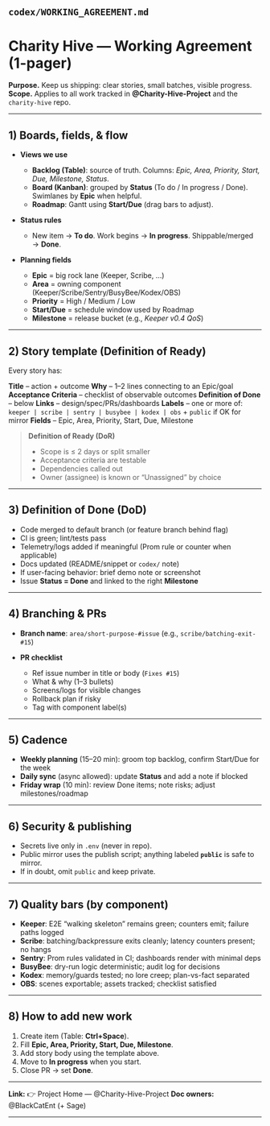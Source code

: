 ## `codex/WORKING_AGREEMENT.md`

# Charity Hive — Working Agreement (1-pager)

**Purpose.** Keep us shipping: clear stories, small batches, visible progress.
**Scope.** Applies to all work tracked in **@Charity-Hive-Project** and the `charity-hive` repo.

---

## 1) Boards, fields, & flow

* **Views we use**

  * **Backlog (Table)**: source of truth. Columns: *Epic, Area, Priority, Start, Due, Milestone, Status*.
  * **Board (Kanban)**: grouped by **Status** (To do / In progress / Done). Swimlanes by **Epic** when helpful.
  * **Roadmap**: Gantt using **Start/Due** (drag bars to adjust).
* **Status rules**

  * New item → **To do**. Work begins → **In progress**. Shippable/merged → **Done**.
* **Planning fields**

  * **Epic** = big rock lane (Keeper, Scribe, …)
  * **Area** = owning component (Keeper/Scribe/Sentry/BusyBee/Kodex/OBS)
  * **Priority** = High / Medium / Low
  * **Start/Due** = schedule window used by Roadmap
  * **Milestone** = release bucket (e.g., *Keeper v0.4 QoS*)

---

## 2) Story template (Definition of Ready)

Every story has:

**Title** – action + outcome
**Why** – 1–2 lines connecting to an Epic/goal
**Acceptance Criteria** – checklist of observable outcomes
**Definition of Done** – below
**Links** – design/spec/PRs/dashboards
**Labels** – one or more of: `keeper | scribe | sentry | busybee | kodex | obs` + `public` if OK for mirror
**Fields** – Epic, Area, Priority, Start, Due, Milestone

> **Definition of Ready (DoR)**
>
> * Scope is ≤ 2 days or split smaller
> * Acceptance criteria are testable
> * Dependencies called out
> * Owner (assignee) is known or “Unassigned” by choice

---

## 3) Definition of Done (DoD)

* Code merged to default branch (or feature branch behind flag)
* CI is green; lint/tests pass
* Telemetry/logs added if meaningful (Prom rule or counter when applicable)
* Docs updated (README/snippet or `codex/` note)
* If user-facing behavior: brief demo note or screenshot
* Issue **Status = Done** and linked to the right **Milestone**

---

## 4) Branching & PRs

* **Branch name**: `area/short-purpose-#issue` (e.g., `scribe/batching-exit-#15`)
* **PR checklist**

  * Ref issue number in title or body (`Fixes #15`)
  * What & why (1–3 bullets)
  * Screens/logs for visible changes
  * Rollback plan if risky
  * Tag with component label(s)

---

## 5) Cadence

* **Weekly planning** (15–20 min): groom top backlog, confirm Start/Due for the week
* **Daily sync** (async allowed): update **Status** and add a note if blocked
* **Friday wrap** (10 min): review Done items; note risks; adjust milestones/roadmap

---

## 6) Security & publishing

* Secrets live only in `.env` (never in repo).
* Public mirror uses the publish script; anything labeled **`public`** is safe to mirror.
* If in doubt, omit `public` and keep private.

---

## 7) Quality bars (by component)

* **Keeper**: E2E “walking skeleton” remains green; counters emit; failure paths logged
* **Scribe**: batching/backpressure exits cleanly; latency counters present; no hangs
* **Sentry**: Prom rules validated in CI; dashboards render with minimal deps
* **BusyBee**: dry-run logic deterministic; audit log for decisions
* **Kodex**: memory/guards tested; no lore creep; plan-vs-fact separated
* **OBS**: scenes exportable; assets tracked; checklist satisfied

---

## 8) How to add new work

1. Create item (Table: **Ctrl+Space**).
2. Fill **Epic, Area, Priority, Start, Due, Milestone**.
3. Add story body using the template above.
4. Move to **In progress** when you start.
5. Close PR → set **Done**.

---

**Link:** 👉 Project Home — @Charity-Hive-Project
**Doc owners:** @BlackCatEnt (+ Sage)

---
